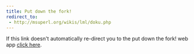 ```yaml
---
title: Put down the fork!
redirect_to:
 - http://msuperl.org/wikis/lml/doku.php
---
```


If this link doesn't automatically re-direct you to the put down the fork! web app [click here](https://put-down-the-fork.herokuapp.com/). 